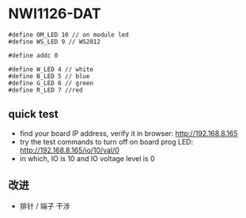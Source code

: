 
# NWI1126-DAT

    #define OM_LED 10 // on module led
    #define WS_LED 9 // WS2812

    #define addc 0

    #define W_LED 4 // white
    #define B_LED 5 // blue
    #define G_LED 6 // green
    #define R_LED 7 //red


## quick test 
- find your board IP address, verify it in browser: http://192.168.8.165
- try the test commands to turn off on board prog LED: http://192.168.8.165/io/10/val/0
- in which, IO is 10 and IO voltage level is 0

## 改进

- 排针 / 端子 干涉


